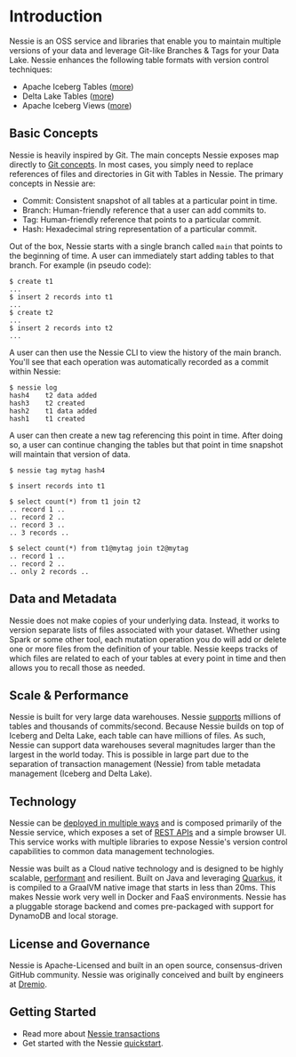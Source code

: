 # Introduction

Nessie is an OSS service and libraries that enable you to maintain multiple versions 
of your data and leverage Git-like Branches & Tags for your Data Lake. Nessie enhances the following 
table formats with version control techniques:

* Apache Iceberg Tables ([more](../tables/iceberg.md))
* Delta Lake Tables ([more](../tables/deltalake.md))
* Apache Iceberg Views ([more](../tables/views.md))

## Basic Concepts

Nessie is heavily inspired by Git. The main concepts Nessie exposes map directly to 
[Git concepts](https://git-scm.com/book/en/v2). In most cases, you simply need to replace 
references of files and directories in Git with Tables in Nessie. The primary concepts in Nessie are:
 
* Commit: Consistent snapshot of all tables at a particular point in time.
* Branch: Human-friendly reference that a user can add commits to.
* Tag: Human-friendly reference that points to a particular commit.
* Hash: Hexadecimal string representation of a particular commit.

Out of the box, Nessie starts with a single branch called `main` that points to the 
beginning of time. A user can immediately start adding tables to that branch. For example 
(in pseudo code):

```
$ create t1
...
$ insert 2 records into t1
...
$ create t2
...
$ insert 2 records into t2
...
```

A user can then use the Nessie CLI to view the history of the main branch. You'll see 
that each operation was automatically recorded as a commit within Nessie:

```
$ nessie log
hash4    t2 data added 
hash3    t2 created
hash2    t1 data added
hash1    t1 created
```

A user can then create a new tag referencing this point in time. After doing 
so, a user can continue changing the tables but that point in time snapshot will 
maintain that version of data.

```
$ nessie tag mytag hash4

$ insert records into t1

$ select count(*) from t1 join t2
.. record 1 ..
.. record 2 ..
.. record 3 ..
.. 3 records ..

$ select count(*) from t1@mytag join t2@mytag
.. record 1 ..
.. record 2 ..
.. only 2 records ..
```

## Data and Metadata

Nessie does not make copies of your underlying data. Instead, it works to version 
separate lists of files associated with your dataset. Whether using Spark or 
some other tool, each mutation operation you do will add or delete one or more files from 
the definition of your table. Nessie keeps tracks of which files are related to each 
of your tables at every point in time and then allows you to recall those as needed.

## Scale & Performance

Nessie is built for very large data warehouses. Nessie [supports](../develop/kernel.md) 
millions of tables and thousands of commits/second. Because Nessie builds on top of Iceberg 
and Delta Lake, each table can have millions of files. As such, Nessie can support 
data warehouses several magnitudes larger than the largest in the world today. This 
is possible in large part due to the separation of transaction management (Nessie) from 
table metadata management (Iceberg and Delta Lake).

## Technology 
Nessie can be [deployed in multiple ways](../../try) and is composed primarily of the Nessie service, 
which exposes a set of [REST APIs](../develop/rest.md) and a simple browser UI. This service works with multiple
libraries to expose Nessie's version control capabilities to common data management technologies.

Nessie was built as a Cloud native technology and is designed to be highly scalable, 
[performant](../develop/kernel.md) and resilient. Built 
on Java and leveraging [Quarkus](https://quarkus.io/), it is compiled to a GraalVM native image 
that starts in less than 20ms. This makes Nessie work very well in Docker and FaaS environments. 
Nessie has a pluggable storage backend and comes pre-packaged with support for DynamoDB and local 
storage.

## License and Governance
Nessie is Apache-Licensed and built in an open source, consensus-driven GitHub community. 
Nessie was originally conceived and built by engineers at [Dremio](http://dremio.com).

## Getting Started

* Read more about [Nessie transactions](transactions.md)
* Get started with the Nessie [quickstart](../../try).

